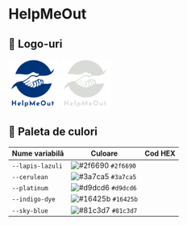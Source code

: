 # HelpMeOut


## 📸 Logo-uri

<img src="https://github.com/azert9526/help-me-out/blob/main-window/public/icons/Logo.svg" alt="Logo HelpMeOut" height="100"/>
<img src="https://github.com/azert9526/help-me-out/blob/main-window/public/icons/LogoDeschis.svg" alt="Logo HelpMeOut Deschis" height="100"/>

## 🎨 Paleta de culori

| Nume variabilă | Culoare     | Cod HEX     |
|----------------|-------------|-------------|
| `--lapis-lazuli` | ![#2f6690](https://via.placeholder.com/15/2f6690/000000?text=+) `#2f6690` |
| `--cerulean`     | ![#3a7ca5](https://via.placeholder.com/15/3a7ca5/000000?text=+) `#3a7ca5` |
| `--platinum`     | ![#d9dcd6](https://via.placeholder.com/15/d9dcd6/000000?text=+) `#d9dcd6` |
| `--indigo-dye`   | ![#16425b](https://via.placeholder.com/15/16425b/000000?text=+) `#16425b` |
| `--sky-blue`     | ![#81c3d7](https://via.placeholder.com/15/81c3d7/000000?text=+) `#81c3d7` |

